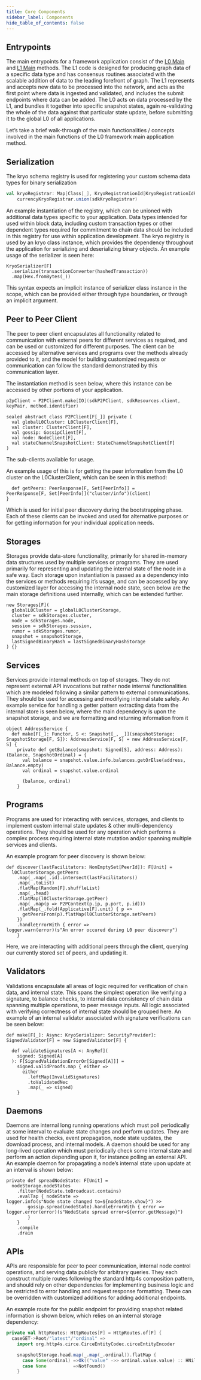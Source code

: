 ```yaml
---
title: Core Components
sidebar_label: Components
hide_table_of_contents: false
---
```


<intro-end />

## Entrypoints
The main entrypoints for a framework application consist of the [L0 Main](https://github.com/Constellation-Labs/tessellation/blob/develop/modules/currency-l0/src/main/scala/org/tessellation/currency/l0/Main.scala) and [L1 Main](https://github.com/Constellation-Labs/tessellation/blob/develop/modules/currency-l1/src/main/scala/org/tessellation/currency/l1/Main.scala) methods. The L1 code is designed for producing graph data of a specific data type and has consensus routines associated with the scalable addition of data to the leading forefront of graph. The L1 represents and accepts new data to be processed into the network, and acts as the first point where data is ingested and validated, and includes the submit endpoints where data can be added. The L0 acts on data processed by the L1, and bundles it together into specific snapshot states, again re-validating the whole of the data against that particular state update, before submitting it to the global L0 of all applications.

Let’s take a brief walk-through of the main functionalities / concepts involved in the main functions of the L0 framework main application method.

## Serialization

The kryo schema registry is used for registering your custom schema data types for binary serialization

```scala
val kryoRegistrar: Map[Class[_], KryoRegistrationId[KryoRegistrationIdRange]] =
    currencyKryoRegistrar.union(sdkKryoRegistrar)
```

An example instantiation of the registry, which can be unioned with additional data types specific to your application. Data types intended for used within block data, including custom transaction types or other dependent types required for commitment to chain data should be included in this registry for use within application development. The kryo registry is used by an kryo class instance, which provides the dependency throughout the application for serializing and deserializing binary objects. An example usage of the serializer is seen here:

```
KryoSerializer[F]
  .serialize(transactionConverter(hashedTransaction))
  .map(Hex.fromBytes(_))
```

This syntax expects an implicit instance of serializer class instance in the scope, which can be provided either through type boundaries, or through an implicit argument.

## Peer to Peer Client

The peer to peer client encapsulates all functionality related to communication with external peers for different services as required, and can be used or customized for different purposes. The client can be accessed by alternative services and programs over the methods already provided to it, and the model for building customized requests or communication can follow the standard demonstrated by this communication layer.

The instantiation method is seen below, where this instance can be accessed by other portions of your application.

```scala
p2pClient = P2PClient.make[IO](sdkP2PClient, sdkResources.client, 
keyPair, method.identifier)
```

```
sealed abstract class P2PClient[F[_]] private (
  val globalL0Cluster: L0ClusterClient[F],
  val cluster: ClusterClient[F],
  val gossip: GossipClient[F],
  val node: NodeClient[F],
  val stateChannelSnapshotClient: StateChannelSnapshotClient[F]
)
```

The sub-clients available for usage.

An example usage of this is for getting the peer information from the L0 cluster on the L0ClusterClient, which can be seen in this method: 

```
  def getPeers: PeerResponse[F, Set[PeerInfo]] =
PeerResponse[F, Set[PeerInfo]]("cluster/info")(client)
}
```

Which is used for initial peer discovery during the bootstrapping phase. Each of these clients can be invoked and used for alternative purposes or for getting information for your individual application needs.

## Storages

Storages provide data-store functionality, primarily for shared in-memory data structures used by multiple services or programs. They are used primarily for representing and updating the internal state of the node in a safe way. Each storage upon instantiation is passed as a dependency into the services or methods requiring it’s usage, and can be accessed by any customized layer for accessing the internal node state, seen below are the main storage definitions used internally, which can be extended further.

```
new Storages[F](
  globalL0Cluster = globalL0ClusterStorage,
  cluster = sdkStorages.cluster,
  node = sdkStorages.node,
  session = sdkStorages.session,
  rumor = sdkStorages.rumor,
  snapshot = snapshotStorage,
  lastSignedBinaryHash = lastSignedBinaryHashStorage
) {}
```

## Services

Services provide internal methods on top of storages. They do not represent external API invocations but rather node internal functionalities which are modeled following a similar pattern to external communications. They should be used for accessing and modifying internal state safely. An example service for handling a getter pattern extracting data from the internal store is seen below, where the main dependency is upon the snapshot storage, and we are formatting and returning information from it

```
object AddressService {
  def make[F[_]: Functor, S <: Snapshot[_, _]](snapshotStorage: SnapshotStorage[F, S]): AddressService[F, S] = new AddressService[F, S] {
    private def getBalance(snapshot: Signed[S], address: Address): (Balance, SnapshotOrdinal) = {
      val balance = snapshot.value.info.balances.getOrElse(address, Balance.empty)
      val ordinal = snapshot.value.ordinal

      (balance, ordinal)
    }
```

## Programs

Programs are used for interacting with services, storages, and clients to implement custom internal state updates & other multi-dependency operations. They should be used for any operation which performs a complex process requiring internal state mutation and/or spanning multiple services and clients. 

An example program for peer discovery is shown below: 

```
def discover(lastFacilitators: NonEmptySet[PeerId]): F[Unit] =
  l0ClusterStorage.getPeers
    .map(_.map(_.id).intersect(lastFacilitators))
    .map(_.toList)
    .flatMap(Random[F].shuffleList)
    .map(_.head)
    .flatMap(l0ClusterStorage.getPeer)
    .map(_.map(p => P2PContext(p.ip, p.port, p.id)))
    .flatMap(_.fold(Applicative[F].unit) { p =>
      getPeersFrom(p).flatMap(l0ClusterStorage.setPeers)
    })
    .handleErrorWith { error =>
logger.warn(error)(s"An error occured during L0 peer discovery")
    }

```

Here, we are interacting with additional peers through the client, querying our currently stored set of peers, and updating it. 

## Validators

Validations encapsulate all areas of logic required for verification of chain data, and internal state. This spans the simplest operation like verifying a signature, to balance checks, to internal data consistency of chain data spanning multiple operations, to peer message inputs. All logic associated with verifying correctness of internal state should be grouped here. An example of an internal validator associated with signature verifications can be seen below: 

```
def make[F[_]: Async: KryoSerializer: SecurityProvider]: SignedValidator[F] = new SignedValidator[F] {

  def validateSignatures[A <: AnyRef](
    signed: Signed[A]
  ): F[SignedValidationErrorOr[Signed[A]]] =
    signed.validProofs.map { either =>
      either
        .leftMap(InvalidSignatures)
        .toValidatedNec
        .map(_ => signed)
    }
```

## Daemons

Daemons are internal long running operations which must poll periodically at some interval to evaluate state changes and perform updates. They are used for health checks, event propagation, node state updates, the download process, and internal models. A daemon should be used for any long-lived operation which must periodically check some internal state and perform an action depending upon it, for instance polling an external API. An example daemon for propagating a node’s internal state upon update at an interval is shown below:

```
private def spreadNodeState: F[Unit] =
  nodeStorage.nodeStates
    .filter(NodeState.toBroadcast.contains)
    .evalTap { nodeState =>
logger.info(s"Node state changed to=${nodeState.show}") >>
        gossip.spread(nodeState).handleErrorWith { error =>
logger.error(error)(s"NodeState spread error=${error.getMessage}")
        }
    }
    .compile
    .drain
```

## APIs

APIs are responsible for peer to peer communication, internal node control operations, and serving data publicly for arbitrary queries. They each construct multiple routes following the standard http4s composition pattern, and should rely on other dependencies for implementing business logic and be restricted to error handling and request response formatting. These can be overridden with customized additions for adding additional endpoints.

An example route for the public endpoint for providing snapshot related information is shown below, which relies on an internal storage dependency:

```scala
private val httpRoutes: HttpRoutes[F] = HttpRoutes.of[F] {
  caseGET->Root/"latest"/"ordinal" =>
    import org.http4s.circe.CirceEntityCodec.circeEntityEncoder

    snapshotStorage.head.map(_.map(_.ordinal)).flatMap {
      case Some(ordinal) =>Ok(("value" ->> ordinal.value.value) :: HNil)
      case None          =>NotFound()
    }

```